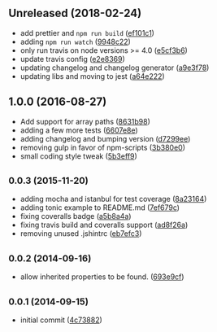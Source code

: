 <a name="Unreleased"></a>
## Unreleased (2018-02-24)

* add prettier and `npm run build` ([ef101c1](https://github.com/skratchdot/object-path-get/commit/ef101c1))
* adding `npm run watch` ([9948c22](https://github.com/skratchdot/object-path-get/commit/9948c22))
* only run travis on node versions >= 4.0 ([e5cf3b6](https://github.com/skratchdot/object-path-get/commit/e5cf3b6))
* update travis config ([e2e8369](https://github.com/skratchdot/object-path-get/commit/e2e8369))
* updating changelog and changelog generator ([a9e3f78](https://github.com/skratchdot/object-path-get/commit/a9e3f78))
* updating libs and moving to jest ([a64e222](https://github.com/skratchdot/object-path-get/commit/a64e222))



<a name="1.0.0"></a>
## 1.0.0 (2016-08-27)

* Add support for array paths ([8631b98](https://github.com/skratchdot/object-path-get/commit/8631b98))
* adding a few more tests ([6607e8e](https://github.com/skratchdot/object-path-get/commit/6607e8e))
* adding changelog and bumping version ([d7299ee](https://github.com/skratchdot/object-path-get/commit/d7299ee))
* removing gulp in favor of npm-scripts ([3b380e0](https://github.com/skratchdot/object-path-get/commit/3b380e0))
* small coding style tweak ([5b3eff9](https://github.com/skratchdot/object-path-get/commit/5b3eff9))



<a name="0.0.3"></a>
## <small>0.0.3 (2015-11-20)</small>

* adding mocha and istanbul for test coverage ([8a23164](https://github.com/skratchdot/object-path-get/commit/8a23164))
* adding tonic example to README.md ([7ef679c](https://github.com/skratchdot/object-path-get/commit/7ef679c))
* fixing coveralls badge ([a5b8a4a](https://github.com/skratchdot/object-path-get/commit/a5b8a4a))
* fixing travis build and coveralls support ([ad8f26a](https://github.com/skratchdot/object-path-get/commit/ad8f26a))
* removing unused .jshintrc ([eb7efc3](https://github.com/skratchdot/object-path-get/commit/eb7efc3))



<a name="0.0.2"></a>
## <small>0.0.2 (2014-09-16)</small>

* allow inherited properties to be found. ([693e9cf](https://github.com/skratchdot/object-path-get/commit/693e9cf))



<a name="0.0.1"></a>
## <small>0.0.1 (2014-09-15)</small>

* initial commit ([4c73882](https://github.com/skratchdot/object-path-get/commit/4c73882))



